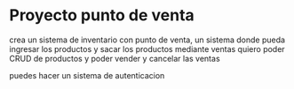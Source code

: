 # Proyecto punto de venta

crea un sistema de inventario con punto de venta, un sistema donde pueda ingresar los productos y sacar los productos mediante ventas
quiero poder CRUD de productos y poder vender y cancelar las ventas

puedes hacer un sistema de autenticacion